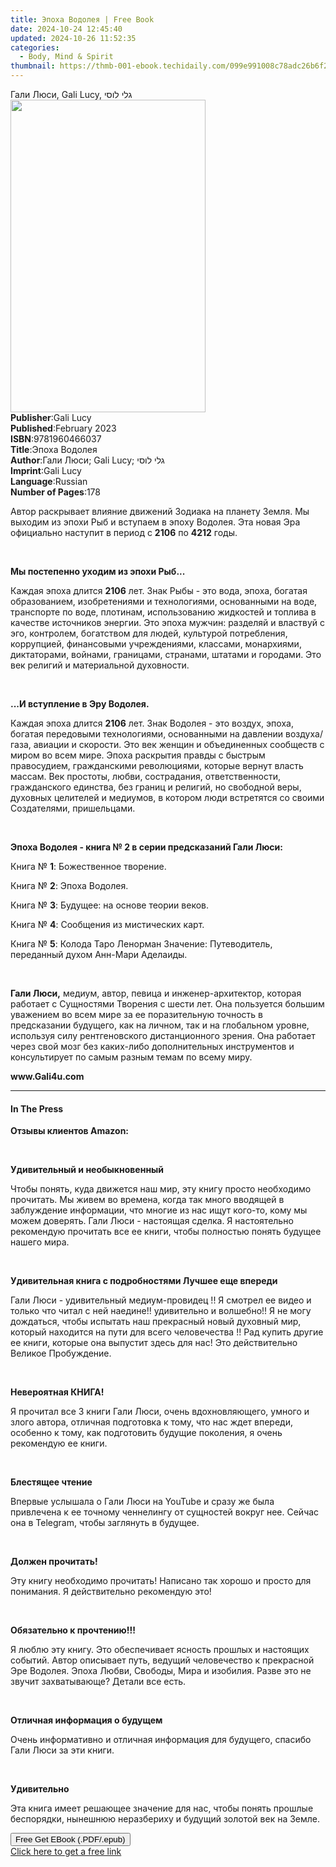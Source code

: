 ```yaml
---
title: Эпоха Водолея | Free Book
date: 2024-10-24 12:45:40
updated: 2024-10-26 11:52:35
categories:
  - Body, Mind & Spirit
thumbnail: https://thmb-001-ebook.techidaily.com/099e991008c78adc26b6f27e2cdab3994b4394af996e984d3ae708b320bb0ff8.jpg
---
```

<main id="book-container">
  <div class="flex flex-col">
    <div class="book-brief flex-1 py-6 px-4 sm:p-6 md:py-10 md:px-8">
      <!-- brief-->
      <div class="book-brief-main">Гали Люси, Gali Lucy, גלי לוסי</div>
    </div>
    <div
      class="book-meta-info flex-1 grid gap-4 col-start-1 col-end-3 row-start-1 sm:mb-6 sm:grid-cols-4 lg:gap-6 lg:col-start-2 lg:row-end-6 lg:row-span-6 lg:mb-0"
    >
      <div
        class="book-meta-info-left place-content-center mt-4 p-4 text-sm leading-6 col-start-2 col-span-2 dark:text-slate-400"
      >
        <img
          class="w-full h-500 object-cover rounded-lg sm:h-255 sm:col-span-2 lg:col-span-full"
          src="https://img-001-ebook.techidaily.com/651f3407af7924eeba495d2f14bd0868747c54fcac84f48bd0a70975cf4f0f97.jpg"
          alt=""
          width="312"
          height="500"
        />
      </div>
      <div
        class="book-meta-info-right mt-2 col-start-1 row-start-2 col-span-3 self-center"
      >
        <!-- meta data  -->
        <div class="flex flex-col px-4 md:px-8">
          <div class="flex-1">
            <strong>Publisher</strong>:<span class="px-2">Gali Lucy</span>
          </div>
          <div class="flex-1">
            <strong>Published</strong>:<span class="px-2">February 2023</span>
          </div>
          <div class="flex-1">
            <strong>ISBN</strong>:<span class="px-2">9781960466037</span>
          </div>
          <div class="flex-1">
            <strong>Title</strong>:<span class="px-2">Эпоха Водолея</span>
          </div>
          <div class="flex-1">
            <strong>Author</strong>:<span class="px-2"
              >Гали Люси; Gali Lucy; גלי לוסי</span
            >
          </div>
          <div class="flex-1">
            <strong>Imprint</strong>:<span class="px-2">Gali Lucy</span>
          </div>
          <div class="flex-1">
            <strong>Language</strong>:<span class="px-2">Russian</span>
          </div>
          <div class="flex-1">
            <strong>Number of Pages</strong>:<span class="px-2">178</span>
          </div>
        </div>
      </div>
    </div>
    <div class="book-description flex-1 py-6 px-4 sm:p-6 md:py-10 md:px-8">
      <div class="book-description-main">
        <div accordion-content="" id="description">
          <p>
            Автор раскрывает влияние движений Зодиака на планету Земля. Мы
            выходим из эпохи Рыб и вступаем в эпоху Водолея. Эта новая Эра
            официально наступит в период с <strong>2106</strong> по
            <strong>4212</strong> годы.
          </p>
          <p><br /></p>
          <p><strong>Мы постепенно уходим из эпохи Рыб...</strong></p>
          <p>
            Каждая эпоха длится <strong>2106</strong> лет. Знак Рыбы - это вода,
            эпоха, богатая образованием, изобретениями и технологиями,
            основанными на воде, транспорте по воде, плотинам, использованию
            жидкостей и топлива в качестве источников энергии. Это эпоха мужчин:
            разделяй и властвуй с эго, контролем, богатством для людей,
            культурой потребления, коррупцией, финансовыми учреждениями,
            классами, монархиями, диктаторами, войнами, границами, странами,
            штатами и городами. Это век религий и материальной духовности.
          </p>
          <p><br /></p>
          <p><strong>...И вступление в Эру Водолея.</strong></p>
          <p>
            Каждая эпоха длится <strong>2106</strong> лет. Знак Водолея - это
            воздух, эпоха, богатая передовыми технологиями, основанными на
            давлении воздуха/газа, авиации и скорости. Это век женщин и
            объединенных сообществ с миром во всем мире. Эпоха раскрытия правды
            с быстрым правосудием, гражданскими революциями, которые вернут
            власть массам. Век простоты, любви, сострадания, ответственности,
            гражданского единства, без границ и религий, но свободной веры,
            духовных целителей и медиумов, в котором люди встретятся со своими
            Создателями, пришельцами.
          </p>
          <p><br /></p>
          <p>
            <strong
              >Эпоха Водолея - книга № 2 в серии предсказаний Гали
              Люси:&nbsp;</strong
            >
          </p>
          <p>Книга № <strong>1</strong>: Божественное творение.</p>
          <p>Книга № <strong>2</strong>: Эпоха Водолея.</p>
          <p>Книга № <strong>3</strong>: Будущее: на основе теории веков.</p>
          <p>Книга № <strong>4</strong>: Сообщения из мистических карт.</p>
          <p>
            Книга № <strong>5</strong>: Колода Таро Ленорман Значение:
            Путеводитель, переданный духом Анн-Мари Аделаиды.
          </p>
          <p><br /></p>
          <p>
            <strong>Гали Люси,</strong> медиум, автор, певица и
            инженер-архитектор, которая работает с&nbsp;Сущностями Творения с
            шести лет. Она пользуется большим уважением во всем мире за ее
            поразительную точность в предсказании будущего, как на личном, так и
            на глобальном уровне, используя силу рентгеновского дистанционного
            зрения. Она работает через свой мозг без каких-либо дополнительных
            инструментов и консультирует по самым разным темам по всему
            миру.&nbsp;
          </p>
          <p><strong>www.Gali4u.com</strong></p>
        </div>
        <div class="accordion-fader"></div>
      </div>
    </div>
    <div class="book-excerpts flex-1 py-6 px-4 sm:p-6 md:py-10 md:px-8">
      <!-- excerpts-->
      <div class="book-excerpts-main">
        <hr />
        <h4 class="placeholder placeholder-heading">
          <span>In The Press</span>
        </h4>
        <p></p>
        <p><strong>Отзывы клиентов Amazon:</strong></p>
        <p><br /></p>
        <p><strong>Удивительный и необыкновенный</strong></p>
        <p>
          Чтобы понять, куда движется наш мир, эту книгу просто необходимо
          прочитать. Мы живем во времена, когда так много вводящей в заблуждение
          информации, что многие из нас ищут кого-то, кому мы можем доверять.
          Гали Люси - настоящая сделка. Я настоятельно рекомендую прочитать все
          ее книги, чтобы полностью понять будущее нашего мира.
        </p>
        <p><br /></p>
        <p>
          <strong>Удивительная книга с подробностями Лучшее еще впереди</strong>
        </p>
        <p>
          Гали Люси - удивительный медиум-провидец !! Я смотрел ее видео и
          только что читал с ней наедине!! удивительно и волшебно!! Я не могу
          дождаться, чтобы испытать наш прекрасный новый духовный мир, который
          находится на пути для всего человечества !! Рад купить другие ее
          книги, которые она выпустит здесь для нас! Это действительно Великое
          Пробуждение.
        </p>
        <p><br /></p>
        <p><strong>Невероятная КНИГА!</strong></p>
        <p>
          Я прочитал все 3 книги Гали Люси, очень вдохновляющего, умного и злого
          автора, отличная подготовка к тому, что нас ждет впереди, особенно к
          тому, как подготовить будущие поколения, я очень рекомендую ее книги.
        </p>
        <p><br /></p>
        <p><strong>Блестящее чтение</strong></p>
        <p>
          Впервые услышала о Гали Люси на YouTube и сразу же была привлечена к
          ее точному ченнелингу от сущностей вокруг нее. Сейчас она в Telegram,
          чтобы заглянуть в будущее.
        </p>
        <p><br /></p>
        <p><strong>Должен прочитать!</strong></p>
        <p>
          Эту книгу необходимо прочитать! Написано так хорошо и просто для
          понимания. Я действительно рекомендую это!
        </p>
        <p><br /></p>
        <p><strong>Обязательно к прочтению!!!</strong></p>
        <p>
          Я люблю эту книгу. Это обеспечивает ясность прошлых и настоящих
          событий. Автор описывает путь, ведущий человечество к прекрасной Эре
          Водолея. Эпоха Любви, Свободы, Мира и изобилия. Разве это не звучит
          захватывающе? Детали все есть.
        </p>
        <p><br /></p>
        <p><strong>Отличная информация о будущем</strong></p>
        <p>
          Очень информативно и отличная информация для будущего, спасибо Гали
          Люси за эти книги.
        </p>
        <p><br /></p>
        <p><strong>Удивительно</strong></p>
        <p>
          Эта книга имеет решающее значение для нас, чтобы понять прошлые
          беспорядки, нынешнюю неразбериху и будущий золотой век на Земле.
        </p>
        <p></p>
      </div>
    </div>
    <div
      class="book-about-author flex-1 py-6 px-4 sm:p-6 md:py-10 md:px-8"
    ></div>
    <div class="book-free-get flex-1 py-6 px-4 sm:p-6 md:py-10 md:px-8">
      <button
        id="btn-free-get"
        class="bg-blue-500 hover:bg-blue-700 text-white font-bold py-2 px-4 rounded"
      >
        Free Get EBook (.PDF/.epub)
      </button>
      <div id="countdown-display" class="px-2 text-lg mt-2"></div>
      <a
        id="free-link"
        class="hidden bg-blue-500 hover:bg-blue-700 text-white font-bold py-2 px-4 rounded"
        href="https://www.ebooks.com/en-us/book/210773658/ebook/unknown/"
        target="_blank"
        >Click here to get a free link</a
      >
    </div>
    <script>
      let countdownTime = 0;
      let countdownInterval = null;
      document
        .getElementById('btn-free-get')
        .addEventListener('click', startCountdown);
      function startCountdown() {
        countdownTime = new Date().getTime() + 60000 * 3;
        countdownInterval = setInterval(updateCountdown, 1000);
        document.getElementById('btn-free-get').disabled = true;
        document
          .getElementById('btn-free-get')
          .classList.add('bg-gray-500', 'cursor-not-allowed');
      }
      function updateCountdown() {
        let currentTime = new Date().getTime();
        let timeLeft = countdownTime - currentTime;
        let secondsLeft = Math.floor(timeLeft / 1000);
        document.getElementById('countdown-display').innerHTML =
          `Remaining time: ${secondsLeft} seconds.`;
        if (secondsLeft <= 0) {
          clearInterval(countdownInterval);
          document.getElementById('btn-free-get').classList.add('hidden');
          document.getElementById('free-link').classList.remove('hidden');
          document.getElementById('countdown-display').innerHTML = '';
        }
      }
    </script>
  </div>
</main>
